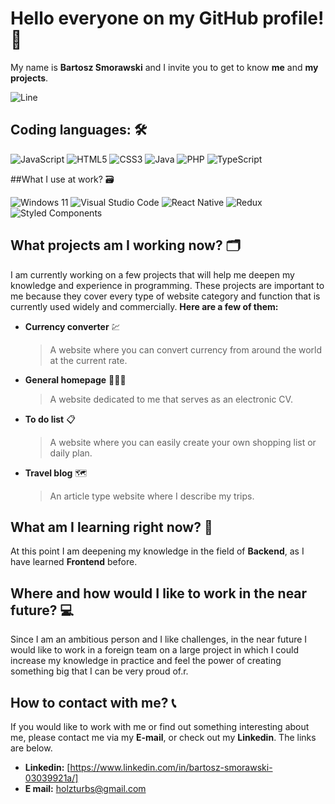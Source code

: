 # Hello everyone on my GitHub profile! 👋
My name is **Bartosz Smorawski** and I invite you to get to know **me** and **my projects**.

![Line](https://user-images.githubusercontent.com/74038190/212284100-561aa473-3905-4a80-b561-0d28506553ee.gif) 

## Coding languages: 🛠️
![JavaScript](https://img.shields.io/badge/javascript-%23323330.svg?style=for-the-badge&logo=javascript&logoColor=%23F7DF1E) ![HTML5](https://img.shields.io/badge/html5-%23E34F26.svg?style=for-the-badge&logo=html5&logoColor=white) ![CSS3](https://img.shields.io/badge/css3-%231572B6.svg?style=for-the-badge&logo=css3&logoColor=white) ![Java](https://img.shields.io/badge/java-%23ED8B00.svg?style=for-the-badge&logo=openjdk&logoColor=white) ![PHP](https://img.shields.io/badge/php-%23777BB4.svg?style=for-the-badge&logo=php&logoColor=white) ![TypeScript](https://img.shields.io/badge/typescript-%23007ACC.svg?style=for-the-badge&logo=typescript&logoColor=white)

##What I use at work? 🗃️

![Windows 11](https://img.shields.io/badge/Windows%2011-%230079d5.svg?style=for-the-badge&logo=Windows%2011&logoColor=white) ![Visual Studio Code](https://img.shields.io/badge/Visual%20Studio%20Code-0078d7.svg?style=for-the-badge&logo=visual-studio-code&logoColor=white) ![React Native](https://img.shields.io/badge/react_native-%2320232a.svg?style=for-the-badge&logo=react&logoColor=%2361DAFB) ![Redux](https://img.shields.io/badge/redux-%23593d88.svg?style=for-the-badge&logo=redux&logoColor=white) ![Styled Components](https://img.shields.io/badge/styled--components-DB7093?style=for-the-badge&logo=styled-components&logoColor=white)

## What projects am I working now? 🗂️

I am currently working on a few projects that will help me deepen my knowledge and experience in programming. These projects are important to me because they cover every type of website category and function that is currently used widely and commercially. **Here are a few of them:**

- **Currency converter** 💹
	> A website where you can convert currency from around the world at the current rate.

- **General homepage** 👨🏻‍💼
	> A website dedicated to me that serves as an electronic CV.
	
- **To do list** 📋
	> A website where you can easily create your own shopping list or daily plan.
	
- **Travel blog** 🗺️
	>An article type website where I describe my trips.

## What am I learning right now? 📘

At this point I am deepening my knowledge in the field of **Backend**, as I have learned **Frontend** before.

## Where and how would I like to work in the near future? 💻

Since I am an ambitious person and I like challenges, in the near future I would like to work in a foreign team on a large project in which I could increase my knowledge in practice and feel the power of creating something big that I can be very proud of.r.

## How to contact with me?  📞

If you would like to work with me or find out something interesting about me, please contact me via my **E-mail**, or check out my **Linkedin**. The links are below.

- **Linkedin:** [https://www.linkedin.com/in/bartosz-smorawski-03039921a/]
- **E mail:** [holzturbs@gmail.com](mailto:holzturbs@gmail.com)
